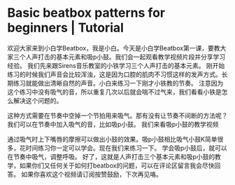 # Basic beatbox patterns for beginners | Tutorial

欢迎大家来到小白学Beatbox，我是小白。今天是小白学Beatbox第一课，要教大家三个人声打击的基本元素和吸p小鼓。我们会一起观看教学视频片段并分享学习经验。
我们先来跟Sirens音乐教室的小铁学习三个人声打击的基本元素。
刚开始练习的时候我们声音会比较浑浊，这是因为口腔的肌肉不习惯这样的发声方式。长期练习就能做出清晰自然的声音。小白来练习一下刚才小铁教的节奏。
注意因为这个练习中没有吸气的音，所以重复几次以后就会喘不过气来，我们看看小铁是怎么解决这个问题的。


这种方式需要在节奏中空掉一个节拍用来吸气。那有没有让节奏不间断的方法呢？我们可以在节奏中加入吸气的音，比如吸p小鼓。
我们来看吸p小鼓的教学视频

通过吸气时上下嘴唇的摩擦可以做出小鼓的效果。吸p小鼓相比吸气小鼓K简单很多，花时间练习你一定可以学会。现在我们来练习一下。
学会吸p小鼓后，就可以在节奏中吸气，调整呼吸。
好了，这就是人声打击三个基本元素和吸p小鼓的教学，如果你们又任何关于如何打beatbox的问题，可以在评论区留言我会尽快回答。
如果你喜欢这个视频请订阅按赞鼓励，下次再见咯。
